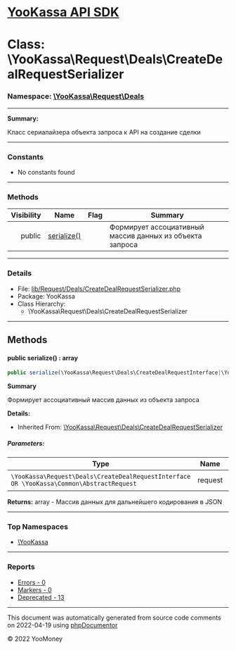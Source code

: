 # [YooKassa API SDK](../home.md)

# Class: \YooKassa\Request\Deals\CreateDealRequestSerializer
### Namespace: [\YooKassa\Request\Deals](../namespaces/yookassa-request-deals.md)
---
**Summary:**

Класс сериалайзера объекта запроса к API на создание сделки


---
### Constants
* No constants found

---
### Methods
| Visibility | Name | Flag | Summary |
| ----------:| ---- | ---- | ------- |
| public | [serialize()](../classes/YooKassa-Request-Deals-CreateDealRequestSerializer.md#method_serialize) |  | Формирует ассоциативный массив данных из объекта запроса |

---
### Details
* File: [lib/Request/Deals/CreateDealRequestSerializer.php](../../lib/Request/Deals/CreateDealRequestSerializer.php)
* Package: YooKassa
* Class Hierarchy:
  * \YooKassa\Request\Deals\CreateDealRequestSerializer

---
## Methods
<a name="method_serialize" class="anchor"></a>
#### public serialize() : array

```php
public serialize(\YooKassa\Request\Deals\CreateDealRequestInterface|\YooKassa\Common\AbstractRequest $request) : array
```

**Summary**

Формирует ассоциативный массив данных из объекта запроса

**Details:**
* Inherited From: [\YooKassa\Request\Deals\CreateDealRequestSerializer](../classes/YooKassa-Request-Deals-CreateDealRequestSerializer.md)

##### Parameters:
| Type | Name | Description |
| ---- | ---- | ----------- |
| <code lang="php">\YooKassa\Request\Deals\CreateDealRequestInterface OR \YooKassa\Common\AbstractRequest</code> | request  | Объект запроса |

**Returns:** array - Массив данных для дальнейшего кодирования в JSON



---

### Top Namespaces

* [\YooKassa](../namespaces/yookassa.md)

---

### Reports
* [Errors - 0](../reports/errors.md)
* [Markers - 0](../reports/markers.md)
* [Deprecated - 13](../reports/deprecated.md)

---

This document was automatically generated from source code comments on 2022-04-19 using [phpDocumentor](http://www.phpdoc.org/)

&copy; 2022 YooMoney